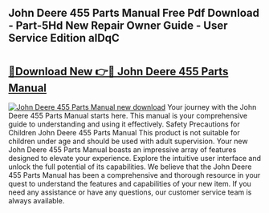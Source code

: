 ## John Deere 455 Parts Manual Free Pdf Download - Part-5Hd New Repair Owner Guide - User Service Edition alDqC

# <h2><a href="http://bc88060.oget.top/?id=John+Deere+455+Parts+Manual">🔗Download New 👉🔴 John Deere 455 Parts Manual</a></h2>

[![John Deere 455 Parts Manual new download](https://i.imgur.com/5g1atiW.png)](http://bc88060.oget.top/?id=John+Deere+455+Parts+Manual)
Your journey with the John Deere 455 Parts Manual starts here. This manual is your comprehensive guide to understanding and using it effectively. Safety Precautions for Children John Deere 455 Parts Manual This product is not suitable for children under age and should be used with adult supervision. Your new John Deere 455 Parts Manual boasts an impressive array of features designed to elevate your experience. Explore the intuitive user interface and unlock the full potential of its capabilities. We believe that the John Deere 455 Parts Manual has been a comprehensive and thorough resource in your quest to understand the features and capabilities of your new item. If you need any assistance or have any questions, our customer service team is always available.
